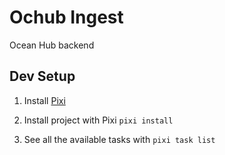 # Ochub Ingest

Ocean Hub backend

## Dev Setup

1. Install [Pixi](https://pixi.sh/latest/)

2. Install project with Pixi `pixi install`

3. See all the available tasks with `pixi task list`
